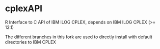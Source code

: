 cplexAPI
========

R Interface to C API of IBM ILOG CPLEX, depends on IBM ILOG CPLEX (>= 12.1)

The different branches in this fork are used to directly install with default directories to IBM CPLEX
